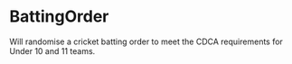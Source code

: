 # BattingOrder
Will randomise a cricket batting order to meet the CDCA requirements for Under 10 and 11 teams.
